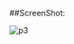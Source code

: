 ##ScreenShot:

![p3](https://raw.githubusercontent.com/shenhuanet/shenhua-zhidaodaily/master/Screenshot.png)